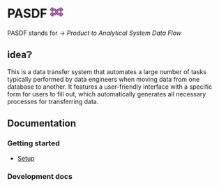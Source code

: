 PASDF <img src="docs/images/flow.png" alt="flow" width="30" height="26.9" />
======

PASDF stands for → *Product to Analytical System Data Flow*

idea❔
-----
This is a data transfer system that automates a large number of tasks typically performed by data engineers when moving data from one database to another. It features a user-friendly interface with a specific form for users to fill out, which automatically generates all necessary processes for transferring data.

Documentation
-------------

### Getting started

- [Setup](docs/getting_started/setup.md)

### Development docs
